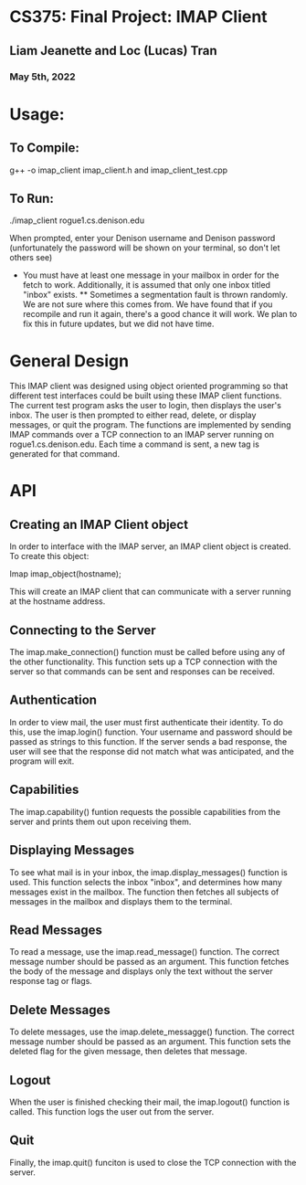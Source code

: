 # CS375: Final Project: IMAP Client
## Liam Jeanette and Loc (Lucas) Tran
### May 5th, 2022

# Usage:

## To Compile:

g++ -o imap_client imap_client.h and imap_client_test.cpp

## To Run:

./imap_client rogue1.cs.denison.edu

When prompted, enter your Denison username and Denison password (unfortunately the password will be shown on your terminal, so don't let others see)

* You must have at least one message in your mailbox in order for the fetch to work. Additionally, it is assumed that only one inbox titled "inbox" exists.
** Sometimes a segmentation fault is thrown randomly. We are not sure where this comes from. We have found that if you recompile and run it again, there's a good chance it will work. We plan to fix this in future updates, but we did not have time.

# General Design

This IMAP client was designed using object oriented programming so that different test interfaces could be built using these IMAP client functions. The current test program asks the user to login, then displays the user's inbox. The user is then prompted to either read, delete, or display messages, or quit the program. The functions are implemented by sending IMAP commands over a TCP connection to an IMAP server running on rogue1.cs.denison.edu. Each time a command is sent, a new tag is generated for that command.

# API

## Creating an IMAP Client object

In order to interface with the IMAP server, an IMAP client object is created. To create this object:

Imap imap_object(hostname);

This will create an IMAP client that can communicate with a server running at the hostname address.

## Connecting to the Server

The imap.make_connection() function must be called before using any of the other functionality. This function sets up a TCP connection with the server so that commands can be sent and responses can be received.

## Authentication

In order to view mail, the user must first authenticate their identity. To do this, use the imap.login() function. Your username and password should be passed as strings to this function. If the server sends a bad response, the user will see that the response did not match what was anticipated, and the program will exit.

## Capabilities

The imap.capability() funtion requests the possible capabilities from the server and prints them out upon receiving them. 

## Displaying Messages

To see what mail is in your inbox, the imap.display_messages() function is used. This function selects the inbox "inbox", and determines how many messages exist in the mailbox. The function then fetches all subjects of messages in the mailbox and displays them to the terminal. 

## Read Messages

To read a message, use the imap.read_message() function. The correct message number should be passed as an argument. This function fetches the body of the message and displays only the text without the server response tag or flags.

## Delete Messages

To delete messages, use the imap.delete_messagge() function. The correct message number should be passed as an argument. This function sets the deleted flag for the given message, then deletes that message.

## Logout

When the user is finished checking their mail, the imap.logout() function is called. This function logs the user out from the server.

## Quit

Finally, the imap.quit() funciton is used to close the TCP connection with the server.
